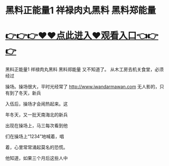 # 黑料正能量1 祥禄肉丸黑料 黑料郑能量

# <a href="https://github.com/bitezs/bite/issues/1">👉👉👉♥♥点此进入♥观看入口👈👉👉</a>

黑料正能量1 祥禄肉丸黑料 黑料郑能量
又不知道了。
从木工房去机关食堂，必须经过

操场。操场很大，平时光经常了
http://www.iwandarmawan.com
无人影的，只有到了冬天，新兵

入伍后，操场才会闹热起来。这

年冬天，又一批天南海北的新兵

出现在操场上，马三每次看到他

们在操场上“1234”地喊着，唱

着，心里常常涌起莫名的恐慌。

他知道，如果三个月后这些人中
